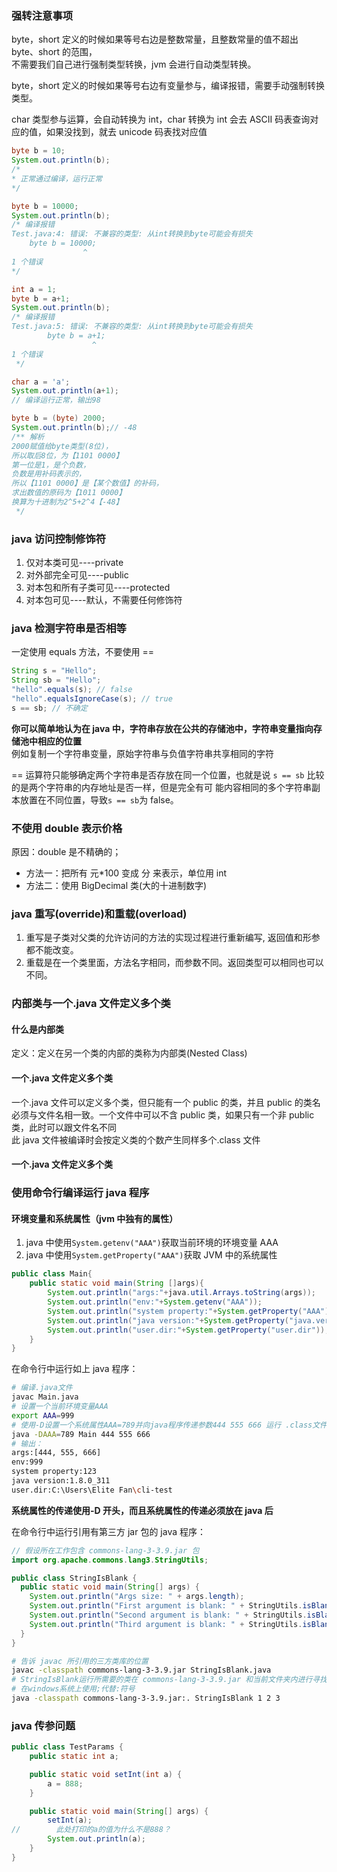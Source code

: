 ### 强转注意事项

byte，short 定义的时候如果等号右边是整数常量，且整数常量的值不超出 byte、short 的范围，  
不需要我们自己进行强制类型转换，jvm 会进行自动类型转换。

byte，short 定义的时候如果等号右边有变量参与，编译报错，需要手动强制转换类型。

char 类型参与运算，会自动转换为 int，char 转换为 int 会去 ASCII 码表查询对应的值，如果没找到，就去 unicode 码表找对应值

```java
byte b = 10;
System.out.println(b);
/*
* 正常通过编译，运行正常
*/

byte b = 10000;
System.out.println(b);
/* 编译报错
Test.java:4: 错误: 不兼容的类型: 从int转换到byte可能会有损失
    byte b = 10000;
                ^
1 个错误
*/

int a = 1;
byte b = a+1;
System.out.println(b);
/* 编译报错
Test.java:5: 错误: 不兼容的类型: 从int转换到byte可能会有损失
        byte b = a+1;
                  ^
1 个错误
 */

char a = 'a';
System.out.println(a+1);
// 编译运行正常，输出98
```

```java
byte b = (byte) 2000;
System.out.println(b);// -48
/** 解析
2000赋值给byte类型(8位)，
所以取后8位，为【1101 0000】
第一位是1，是个负数，
负数是用补码表示的，
所以【1101 0000】是【某个数值】的补码，
求出数值的原码为【1011 0000】
换算为十进制为2^5+2^4【-48】
 */
```

### java 访问控制修饰符

1. 仅对本类可见----private
2. 对外部完全可见----public
3. 对本包和所有子类可见----protected
4. 对本包可见----默认，不需要任何修饰符

### java 检测字符串是否相等

一定使用 equals 方法，不要使用 ==

```java
String s = "Hello";
String sb = "Hello";
"hello".equals(s); // false
"hello".equalsIgnoreCase(s); // true
s == sb; // 不确定
```

**你可以简单地认为在 java 中，字符串存放在公共的存储池中，字符串变量指向存储池中相应的位置**  
例如复制一个字符串变量，原始字符串与负值字符串共享相同的字符

== 运算符只能够确定两个字符串是否存放在同一个位置，也就是说 `s == sb` 比较的是两个字符串的内存地址是否一样，但是完全有可
能内容相同的多个字符串副本放置在不同位置，导致`s == sb`为 false。

### 不使用 double 表示价格

原因：double 是不精确的；

- 方法一：把所有 元\*100 变成 分 来表示，单位用 int
- 方法二：使用 BigDecimal 类(大的十进制数字)

### java 重写(override)和重载(overload)

1. 重写是子类对父类的允许访问的方法的实现过程进行重新编写, 返回值和形参都不能改变。
2. 重载是在一个类里面，方法名字相同，而参数不同。返回类型可以相同也可以不同。

### 内部类与一个.java 文件定义多个类

#### 什么是内部类

定义：定义在另一个类的内部的类称为内部类(Nested Class)

#### 一个.java 文件定义多个类

一个.java 文件可以定义多个类，但只能有一个 public 的类，并且 public 的类名必须与文件名相一致。一个文件中可以不含 public
类，如果只有一个非 public 类，此时可以跟文件名不同  
此 java 文件被编译时会按定义类的个数产生同样多个.class 文件

#### 一个.java 文件定义多个类

### 使用命令行编译运行 java 程序

#### 环境变量和系统属性（jvm 中独有的属性）

1. java 中使用`System.getenv("AAA")`获取当前环境的环境变量 AAA
2. java 中使用`System.getProperty("AAA")`获取 JVM 中的系统属性

```java
public class Main{
    public static void main(String []args){
        System.out.println("args:"+java.util.Arrays.toString(args));
        System.out.println("env:"+System.getenv("AAA"));
        System.out.println("system property:"+System.getProperty("AAA"));
        System.out.println("java version:"+System.getProperty("java.version"));
        System.out.println("user.dir:"+System.getProperty("user.dir"));
    }
}
```

在命令行中运行如上 java 程序：

```bash
# 编译.java文件
javac Main.java
# 设置一个当前环境变量AAA
export AAA=999
# 使用-D设置一个系统属性AAA=789并向java程序传递参数444 555 666 运行 .class文件
java -DAAA=789 Main 444 555 666
# 输出：
args:[444, 555, 666]
env:999
system property:123
java version:1.8.0_311
user.dir:C:\Users\Elite Fan\cli-test
```

**系统属性的传递使用-D 开头，而且系统属性的传递必须放在 java 后**

在命令行中运行引用有第三方 jar 包的 java 程序：

```java
// 假设所在工作包含 commons-lang-3-3.9.jar 包
import org.apache.commons.lang3.StringUtils;

public class StringIsBlank {
  public static void main(String[] args) {
    System.out.println("Args size: " + args.length);
    System.out.println("First argument is blank: " + StringUtils.isBlank(args[0]));
    System.out.println("Second argument is blank: " + StringUtils.isBlank(args[1]));
    System.out.println("Third argument is blank: " + StringUtils.isBlank(args[2]));
  }
}
```

```bash
# 告诉 javac 所引用的三方类库的位置
javac -classpath commons-lang-3-3.9.jar StringIsBlank.java
# StringIsBlank运行所需要的类在 commons-lang-3-3.9.jar 和当前文件夹内进行寻找 -classpath 可简写为 -cp
# 在windows系统上使用;代替:符号
java -classpath commons-lang-3-3.9.jar:. StringIsBlank 1 2 3
```

### java 传参问题

```java
public class TestParams {
    public static int a;

    public static void setInt(int a) {
        a = 888;
    }

    public static void main(String[] args) {
        setInt(a);
//        此处打印的a的值为什么不是888？
        System.out.println(a);
    }
}
```
